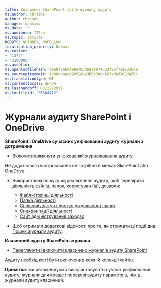 ```yaml
---
title: Класичний SharePoint звіти журналу аудиту
ms.author: chrisda
author: chrisda
manager: dansimp
ms.date: ''
ms.audience: ITPro
ms.topic: article
ROBOTS: NOINDEX, NOFOLLOW
localization_priority: Normal
ms.custom:
- "1372"
- "3100005"
ms.assetid: ''
ms.openlocfilehash: dea8f2ab0f99e493d68aa074532f26f7ed8026aa
ms.sourcegitcommit: 1d98db8acb9959aba3b5e308a567ade6b62da56c
ms.translationtype: MT
ms.contentlocale: uk-UA
ms.lasthandoff: 08/22/2019
ms.locfileid: "36504412"
---
```

# <a name="sharepoint-and-onedrive-audit-logs"></a>Журнали аудиту SharePoint і OneDrive

**SharePoint і OneDrive сучасних уніфікований аудиту журнали з дотримання**

- [Включити/вимкнути уніфікований журналювання аудиту](https://docs.microsoft.com/office365/securitycompliance/turn-audit-log-search-on-or-off) 

Не додаткового настроювання не потрібно в межах SharePoint або OneDrive.

- Використання пошуку журналювання аудиту, щоб перевірити діяльність файлів, папок, користувач (ів), дозволи:

    - [Файл-сторінці діяльності](https://docs.microsoft.com/office365/securitycompliance/search-the-audit-log-in-security-and-compliance)
    - [Папка діяльності](https://docs.microsoft.com/office365/securitycompliance/search-the-audit-log-in-security-and-compliance#folder-activities)
    - [Спільний доступ і доступ до діяльності запит](https://docs.microsoft.com/office365/securitycompliance/search-the-audit-log-in-security-and-compliance#sharing-and-access-request-activities)
    - [Синхронізації діяльності](https://docs.microsoft.com/office365/securitycompliance/search-the-audit-log-in-security-and-compliance#synchronization-activities)
    - [Сайт адміністрування заходах](https://docs.microsoft.com/office365/securitycompliance/search-the-audit-log-in-security-and-compliance#site-administration-activities)
- Щоб отримати додаткові відомості про те, як отримати ці події див. [Пошук журналу аудиту](https://docs.microsoft.com/office365/securitycompliance/search-the-audit-log-in-security-and-compliance#search-the-audit-log).

**Класичний аудиту SharePoint журнали**

- [Переглянути і включити класичних журналів аудиту SharePoint](https://support.office.com/article/view-audit-log-reports-b37c5869-1b47-4a82-a30d-ea20070fe527)

Аудиту необхідності бути включена в кожній колекції сайтів. 

**Примітка**: ми рекомендуємо використовувати сучасні уніфікований аудиту, журнали для краще і передові аудиту параметрів, ніж ці журнали аудиту класичний.

